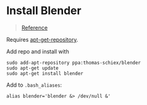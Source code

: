 # Install Blender

> [Reference](http://ubuntuhandbook.org/index.php/2016/03/blender-2-77-released/)

Requires [apt-get-repository](utils/apt-get-repository.md).

Add repo and install with
```shell
sudo add-apt-repository ppa:thomas-schiex/blender
sudo apt-get update
sudo apt-get install blender
```

Add to `.bash_aliases`:
```shell
alias blender='blender &> /dev/null &'
```
